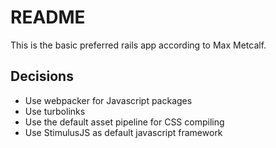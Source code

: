 # README

This is the basic preferred rails app according to Max Metcalf.

## Decisions
* Use webpacker for Javascript packages
* Use turbolinks
* Use the default asset pipeline for CSS compiling
* Use StimulusJS as default javascript framework
